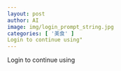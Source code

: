 ```yaml
---
layout: post
author: AI
image: img/login_prompt_string.jpg
categories: [ '美食' ]
Login to continue using"
---
```

Login to continue using